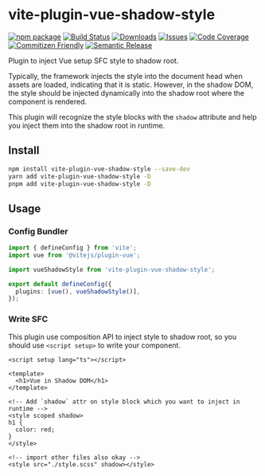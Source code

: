 # vite-plugin-vue-shadow-style

[![npm package][npm-img]][npm-url] [![Build Status][build-img]][build-url] [![Downloads][downloads-img]][downloads-url] [![Issues][issues-img]][issues-url] [![Code Coverage][codecov-img]][codecov-url] [![Commitizen Friendly][commitizen-img]][commitizen-url] [![Semantic Release][semantic-release-img]][semantic-release-url]

Plugin to inject Vue setup SFC style to shadow root.

Typically, the framework injects the style into the document head when assets are loaded, indicating that it is static. However, in the shadow DOM, the style should be injected dynamically into the shadow root where the component is rendered.

This plugin will recognize the style blocks with the `shadow` attribute and help you inject them into the shadow root in runtime.

## Install

```bash
npm install vite-plugin-vue-shadow-style --save-dev
yarn add vite-plugin-vue-shadow-style -D
pnpm add vite-plugin-vue-shadow-style -D
```

## Usage

### Config Bundler

```ts vite.config.ts
import { defineConfig } from 'vite';
import vue from '@vitejs/plugin-vue';

import vueShadowStyle from 'vite-plugin-vue-shadow-style';

export default defineConfig({
  plugins: [vue(), vueShadowStyle()],
});
```

### Write SFC

This plugin use composition API to inject style to shadow root, so you should use `<script setup>` to write your component.

```vue
<script setup lang="ts"></script>

<template>
  <h1>Vue in Shadow DOM</h1>
</template>

<!-- Add `shadow` attr on style block which you want to inject in runtime -->
<style scoped shadow>
h1 {
  color: red;
}
</style>

<!-- import other files also okay -->
<style src="./style.scss" shadow></style>
```

[build-img]: https://github.com/kainstar/vite-plugin-vue-shadow-style/actions/workflows/release.yml/badge.svg
[build-url]: https://github.com/kainstar/vite-plugin-vue-shadow-style/actions/workflows/release.yml
[downloads-img]: https://img.shields.io/npm/dt/vite-plugin-vue-shadow-style
[downloads-url]: https://www.npmtrends.com/vite-plugin-vue-shadow-style
[npm-img]: https://img.shields.io/npm/v/vite-plugin-vue-shadow-style
[npm-url]: https://www.npmjs.com/package/vite-plugin-vue-shadow-style
[issues-img]: https://img.shields.io/github/issues/kainstar/vite-plugin-vue-shadow-style
[issues-url]: https://github.com/kainstar/vite-plugin-vue-shadow-style/issues
[codecov-img]: https://codecov.io/gh/kainstar/vite-plugin-vue-shadow-style/branch/main/graph/badge.svg
[codecov-url]: https://codecov.io/gh/kainstar/vite-plugin-vue-shadow-style
[semantic-release-img]: https://img.shields.io/badge/%20%20%F0%9F%93%A6%F0%9F%9A%80-semantic--release-e10079.svg
[semantic-release-url]: https://github.com/semantic-release/semantic-release
[commitizen-img]: https://img.shields.io/badge/commitizen-friendly-brightgreen.svg
[commitizen-url]: http://commitizen.github.io/cz-cli/
